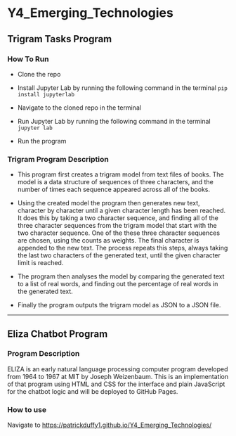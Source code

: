 # Y4_Emerging_Technologies

## Trigram Tasks Program

### How To Run

* Clone the repo

* Install Jupyter Lab by running the following command in the terminal
`pip install jupyterlab`

* Navigate to the cloned repo in the terminal

* Run Jupyter Lab by running the following command in the terminal
`jupyter lab`

* Run the program

### Trigram Program Description

* This program first creates a trigram model from text files of books.
The model is a data structure of sequences of three characters, and the number of times each sequence appeared across all of the books.

* Using the created model the program then generates new text, character by character until a given character length has been reached.
It does this by taking a two character sequence, and finding all of the three character sequences from the trigram model that start with the two character sequence. One of the these three character sequences are chosen, using the counts as weights. The final character is appended to the new text. The process repeats this steps, always taking the last two characters of the generated text, until the given character limit is reached.

* The program then analyses the model by comparing the generated text to a list of real words, and finding out the percentage of real words in the generated text.

* Finally the program outputs the trigram model as JSON to a JSON file.
---
## Eliza Chatbot Program

### Program Description

ELIZA is an early natural language processing computer program developed from 1964 to 1967 at MIT by Joseph Weizenbaum. This is an implementation of that program using HTML and CSS for the interface and plain JavaScript for the chatbot logic and will be deployed to GitHub Pages.

### How to use
Navigate to https://patrickduffy1.github.io/Y4_Emerging_Technologies/
